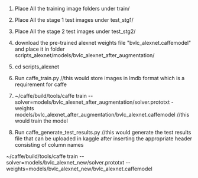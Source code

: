 
1) Place All the training image folders under train/
2) Place All the stage 1 test images under test_stg1/
3) Place All the stage 2 test images under test_stg2/
4) download the pre-trained alexnet weights file "bvlc_alexnet.caffemodel" and place it in folder scripts_alexnet/models/bvlc_alexnet_after_augmentation/
4) cd scripts_alexnet
5) Run caffe_train.py 
//this would store images in lmdb format which is a requirement for caffe

6) ~/caffe/build/tools/caffe train --solver=models/bvlc_alexnet_after_augmentation/solver.prototxt -weights models/bvlc_alexnet_after_augmentation/bvlc_alexnet.caffemodel 
//this would train the model

7) Run caffe_generate_test_results.py
//this would generate the test results file that can be uploaded in kaggle after inserting the appropriate header consisting of column names

~/caffe/build/tools/caffe train --solver=models/bvlc_alexnet_new/solver.prototxt --weights=models/bvlc_alexnet_new/bvlc_alexnet.caffemodel
